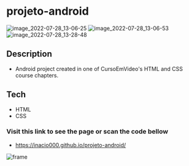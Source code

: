 # projeto-android

![image_2022-07-28_13-06-25](https://user-images.githubusercontent.com/84747204/181904977-cc40be51-858c-4894-a0aa-efe69ea7a226.png)
![image_2022-07-28_13-06-53](https://user-images.githubusercontent.com/84747204/181905043-2b10e266-4e52-46f4-a5cc-218c6a9d40bc.png)
![image_2022-07-28_13-28-48](https://user-images.githubusercontent.com/84747204/181905057-370683c0-8bf9-4b3b-b804-a94759f0fa7b.png)

## Description
* Android project created in one of CursoEmVideo's HTML and CSS course chapters. 
 
## Tech
* HTML
* CSS

### Visit this link to see the page or scan the code bellow
* https://inacio000.github.io/projeto-android/

![frame](https://user-images.githubusercontent.com/84747204/181905214-df8ff58b-45ee-472e-8903-45e4b76579f7.png)
